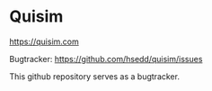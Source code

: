 # Quisim

https://quisim.com

Bugtracker: https://github.com/hsedd/quisim/issues

This github repository serves as a bugtracker.
